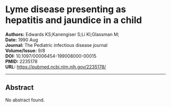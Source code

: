 # Lyme disease presenting as hepatitis and jaundice in a child

**Authors:** Edwards KS;Kanengiser S;Li KI;Glassman M;  
**Date:** 1990 Aug  
**Journal:** The Pediatric infectious disease journal  
**Volume/Issue:** 9/8  
**DOI:** 10.1097/00006454-199008000-00015  
**PMID:** 2235178  
**URL:** https://pubmed.ncbi.nlm.nih.gov/2235178/

---

## Abstract

No abstract found.
